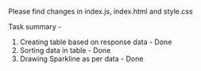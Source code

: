 
Please find changes in index.js, index.html and style.css

Task summary - 

1. Creating table based on response data - Done 
2. Sorting data in table - Done
3. Drawing Sparkline as per data - Done



